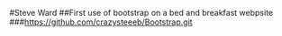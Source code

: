 #Steve Ward
##First use of bootstrap on a bed and breakfast webpsite
###https://github.com/crazysteeeb/Bootstrap.git